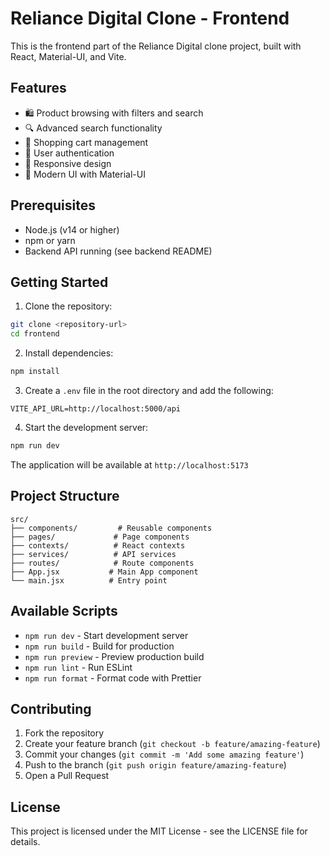 # Reliance Digital Clone - Frontend

This is the frontend part of the Reliance Digital clone project, built with React, Material-UI, and Vite.

## Features

- 🛍️ Product browsing with filters and search
- 🔍 Advanced search functionality
- 🛒 Shopping cart management
- 👤 User authentication
- 📱 Responsive design
- 🎨 Modern UI with Material-UI

## Prerequisites

- Node.js (v14 or higher)
- npm or yarn
- Backend API running (see backend README)

## Getting Started

1. Clone the repository:
```bash
git clone <repository-url>
cd frontend
```

2. Install dependencies:
```bash
npm install
```

3. Create a `.env` file in the root directory and add the following:
```
VITE_API_URL=http://localhost:5000/api
```

4. Start the development server:
```bash
npm run dev
```

The application will be available at `http://localhost:5173`

## Project Structure

```
src/
├── components/         # Reusable components
├── pages/             # Page components
├── contexts/          # React contexts
├── services/          # API services
├── routes/            # Route components
├── App.jsx           # Main App component
└── main.jsx          # Entry point
```

## Available Scripts

- `npm run dev` - Start development server
- `npm run build` - Build for production
- `npm run preview` - Preview production build
- `npm run lint` - Run ESLint
- `npm run format` - Format code with Prettier

## Contributing

1. Fork the repository
2. Create your feature branch (`git checkout -b feature/amazing-feature`)
3. Commit your changes (`git commit -m 'Add some amazing feature'`)
4. Push to the branch (`git push origin feature/amazing-feature`)
5. Open a Pull Request

## License

This project is licensed under the MIT License - see the LICENSE file for details.
